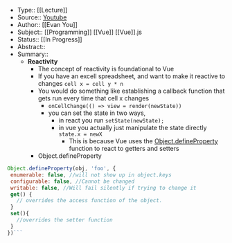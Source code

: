 - Type:: [[Lecture]]
- Source:: [Youtube](https://www.youtube.com/watch?v=anzA27c7F5g&list=PLy0TFGrsXfC6ZowyW3od9dg_K6VY3dB-N&index=6)
- Author:: [[Evan You]]
- Subject:: [[Programming]] [[Vue]] [[Vue]].js
- Status:: [[In Progress]]
- Abstract::
- Summary::
    - **Reactivity**
        - The concept of reactivity is foundational to Vue
        - If you have an excell spreadsheet, and want to make it reactive to changes `cell x = cell y * n`
        - You would do something like establishing a callback function that gets run every time that cell x changes
            - `onCellChange(() => view = render(newState))`
            - you can set the state in two ways, 
                - in react you run `setState(newState);`
                - in vue you actually just manipulate the state directly `state.x = newX`
                    - This is because Vue uses the [Object.defineProperty](https://developer.mozilla.org/en-US/docs/Web/JavaScript/Reference/Global_Objects/Object/defineProperty) function to react to getters and setters
        - Object.defineProperty
 ```javascript
Object.defineProperty(obj, 'foo', {
  enumerable: false, //will not show up in object.keys
  configurable: false, //Cannot be changed
  writable: false, //Will fail silently if trying to change it
  get() {
    // overrides the access function of the object.
  }
  set(){
    //overrides the setter function
  }
})```
